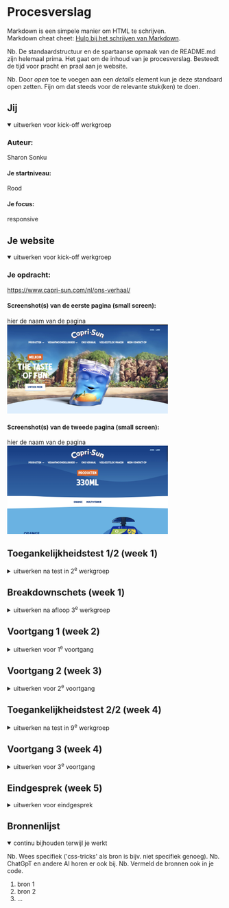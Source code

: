 # Procesverslag
Markdown is een simpele manier om HTML te schrijven.  
Markdown cheat cheet: [Hulp bij het schrijven van Markdown](https://github.com/adam-p/markdown-here/wiki/Markdown-Cheatsheet).

Nb. De standaardstructuur en de spartaanse opmaak van de README.md zijn helemaal prima. Het gaat om de inhoud van je procesverslag. Besteedt de tijd voor pracht en praal aan je website.

Nb. Door *open* toe te voegen aan een *details* element kun je deze standaard open zetten. Fijn om dat steeds voor de relevante stuk(ken) te doen.



## Jij

<details open>
  <summary>uitwerken voor kick-off werkgroep</summary>

  ### Auteur:
Sharon Sonku
  #### Je startniveau:
Rood
  #### Je focus:
responsive 
</details>





## Je website

<details open>
  <summary>uitwerken voor kick-off werkgroep</summary>

  ### Je opdracht:
https://www.capri-sun.com/nl/ons-verhaal/
  #### Screenshot(s) van de eerste pagina (small screen): 
  hier de naam van de pagina  
  <img src="readme-images/caprisun.jpg" width="375px" alt="omschrijving van de pagina">

  #### Screenshot(s) van de tweede pagina (small screen):
  hier de naam van de pagina  
  <img src="readme-images/caprisun2.jpg" width="375px" alt="omschrijving van de pagina">
 
</details>



## Toegankelijkheidstest 1/2 (week 1)

<details>
  <summary>uitwerken na test in 2<sup>e</sup> werkgroep</summary>

  ### Bevindingen
  Lijst met je bevindingen die in de test naar voren kwamen:
*de meeste fotos hebben geen alt attribute
*bij een link zegt het niet waar het heen gaat

</details>



## Breakdownschets (week 1)

<details>
  <summary>uitwerken na afloop 3<sup>e</sup> werkgroep</summary>

  ### de hele pagina: 
  <img src="readme-images/dummy-plaatje.jpg" width="375px" alt="breakdown van de hele pagina">

  ### dynamisch deel (bijv menu): 
  <img src="readme-images/dummy-plaatje.jpg" width="375px" alt="breakdown van een dynamisch deel">

  ### wellicht nog een dynamisch deel (bijv filter): 
  <img src="readme-images/dummy-plaatje.jpg" width="375px" alt="breakdown van nog een dynamisch deel">

</details>





## Voortgang 1 (week 2)

<details>
  <summary>uitwerken voor 1<sup>e</sup> voortgang</summary>

  ### Stand van zaken
  die halve boog krijgen en later overllopen in mijn 1ste section

  ### Agenda voor meeting
  samen met je groepje opstellen

  | Audrey                       | Kaylee                                   | Jelle         | student 4        |
  | Juiste tags gebruikt?        |svg omzetten?
  | Beter in html of css?        | hoe je een video conunite laat afspelen              | ---          | ---              |
  |                              | en dit                                   | en ik dit    | en dan ik dat    |
  |                              | dit als er tijd is | nog een punt | dit wil ik zeker |
  | ...            | ...                | ...                                 | ...              |


  ### Verslag van meeting
Hier zijn de punten uit je tekst zonder wijzigingen:

1. **Nette semantische HTML**: Gebruik semantische HTML-elementen zoals `<header>`, `<footer>`, `<section>`, enz.

2. **Probeer sections te gebruiken i.p.v. de div's**: Gebruik `<section>`-elementen om inhoud te structureren in plaats van alleen `<div>`-elementen.

3. **Probeer consistent te blijven met de class names**: Zorg ervoor dat class names in je CSS en HTML consistent zijn.

4. **Probeer zo min mogelijk breaks te gebruiken**: Gebruik `<br>`-tags alleen als het echt nodig is.

5. **Text kan je ook stijlen door gebruik te maken van margins en centeren door text-align: center**: Gebruik CSS `margin` en `text-align: center` om tekst uit te lijnen en ruimte toe te voegen.

6. **Je script kan je boven in de head neerzetten**: Plaats je `<script>`-tags in de `<head>` van je HTML-document om te zorgen dat ze niet de rendering blokkeren.

7. **Je `<footer>` element moet wel binnen de body net zoals je header element**: Zorg ervoor dat het `<footer>`-element binnen de `<body>` staat, net als het `<header>`-element.

8. **Probeer 1x een `<h1>` te gebruiken**: Gebruik één `<h1>`-element per pagina voor de hoofdheading.
</details>


<!-- command shift c is om alle elementen te zien ! -->


## Voortgang 2 (week 3)

<details>
  <summary>uitwerken voor 2<sup>e</sup> voortgang</summary>

  ### Stand van zaken
  hier dit ging goed & dit was lastig (neem ook screenshots op van delen van je website en code)


  ### Agenda voor meeting
  samen met je groepje opstellen

  | student 1      | student 2          | student 3    | student 4        |
  | ---            | ---                | ---          | ---              |
  | dit bespreken  | en dit             | en ik dit    | en dan ik dat    |
  | en dat ook nog | dit als er tijd is | nog een punt | dit wil ik zeker |
  | ...            | ...                | ...          | ...              |


  ### Verslag van meeting
  hier na afloop snel de uitkomsten van de meeting vastleggen

  - punt 1
  - punt 2
  - nog een punt
- ...

</details>





## Toegankelijkheidstest 2/2 (week 4)

<details>
  <summary>uitwerken na test in 9<sup>e</sup> werkgroep</summary>

  ### Bevindingen
  Lijst met je bevindingen die in de test naar voren kwamen (geef ook aan wat er verbeterd is):

</details>





## Voortgang 3 (week 4)

<details>
  <summary>uitwerken voor 3<sup>e</sup> voortgang</summary>

  ### Stand van zaken
  hier dit ging goed & dit was lastig (neem ook screenshots op van delen van je website en code)


  ### Agenda voor meeting
  samen met je groepje opstellen

  | student 1      | student 2          | student 3    | student 4        |
  | ---            | ---                | ---          | ---              |
  | dit bespreken  | en dit             | en ik dit    | en dan ik dat    |
  | en dat ook nog | dit als er tijd is | nog een punt | dit wil ik zeker |
  | ...            | ...                | ...          | ...              |


  ### Verslag van meeting
  hier na afloop snel de uitkomsten van de meeting vastleggen

  - punt 1
  - punt 2
  - nog een punt
  - ...

</details>





## Eindgesprek (week 5)

<details>
  <summary>uitwerken voor eindgesprek</summary>

  ### Je uitkomst - karakteristiek screenshots:
  <img src="readme-images/dummy-plaatje.jpg" width="375px" alt="uitomst opdracht 1">


  ### Dit ging goed/Heb ik geleerd: 
  Korte omschrijving met plaatjes

  <img src="readme-images/dummy-plaatje.jpg" width="375px" alt="top">


  ### Dit was lastig/Is niet gelukt:
  Korte omschrijving met plaatjes

  <img src="readme-images/dummy-plaatje.jpg" width="375px" alt="bummer">
</details>





## Bronnenlijst

<details open>
  <summary>continu bijhouden terwijl je werkt</summary>

  Nb. Wees specifiek ('css-tricks' als bron is bijv. niet specifiek genoeg). 
  Nb. ChatGpT en andere AI horen er ook bij.
  Nb. Vermeld de bronnen ook in je code.

  1. bron 1
  2. bron 2
  3. ...

</details>